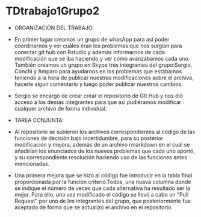 # TDtrabajo1Grupo2
- ORGANIZACIÓN DEL TRABAJO:
- En primer lugar creamos un grupo de whasApp para así poder coordinarnos y ver cuáles eran los problemas que nos surgían para conectar git hub con Rstudio y además informarnos de cada modificación que se iba haciendo y ver cómo avanzábamos cada uno. También creamos un grupo en Skype tres integrantes del grupo:Sergio, Conchi y Amparo para ayudarnos en los problemas que estábamos teniendo a la hora de publicar nuestras modificaciones sobre el archivo, hacerle algun comentario y luego poder publicar nuestros cambios.  
- Sergio se encargó de crear crear el repositorio de GIt Hub y nos dió acceso a los demás integrantes para que así pudiéramos modificar cualquer archivo de forma individual.

- TAREA CONJUNTA:
- Al repositorio se subieron los archivos correspondientes al código de las funciones de decisión bajo incertidumbre, para su posterior modificación y mejora, además de un archivo rmarkdown en el cuál se añadirían los enunciados de los nuevos problemas que cada uno aportó, y su correspondiente resolución haciendo uso de las funciones antes mencionadas.
- Una primera mejora que se hizo al código fue introducir en la tabla final proporcionada por la función criterio.Todos, una nueva columna donde se indique el número de veces que cada alternativa ha resultado ser la mejor. Para ello, una vez modificado el código se llevó a cabo un "Pull Request" por uno de los integrantes del grupo, que posteriormente fue aceptado de forma que se actualizó el archivo en el repositorio.
